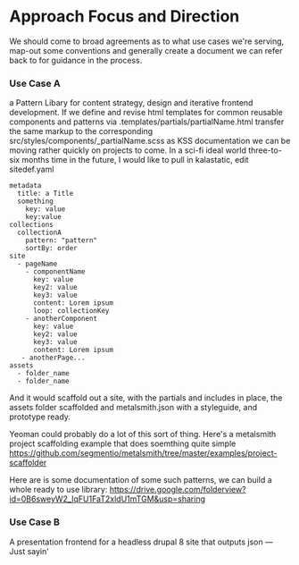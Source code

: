 # Approach Focus and Direction
We should come to broad agreements as to what use cases we're serving, map-out some conventions and generally create a document we can refer back to for guidance in the process.

### Use Case A  
a Pattern Libary for content strategy, design and iterative frontend development.
If we define and revise html templates for common reusable components and patterns via .templates/partials/partialName.html transfer the same markup to the corresponding src/styles/components/_partialName.scss as KSS documentation we can be moving rather quickly on projects to come.
In a sci-fi ideal world three-to-six months time in the future, I would like to pull in kalastatic, edit sitedef.yaml
```
metadata
  title: a Title
  something
    key: value
    key:value
collections
  collectionA
    pattern: "pattern"
    sortBy: order
site
  - pageName
    - componentName
      key: value
      key2: value
      key3: value
      content: Lorem ipsum
      loop: collectionKey
    - anotherComponent
      key: value
      key2: value
      key3: value
      content: Lorem ipsum
   - anotherPage...
assets
  - folder_name
  - folder_name
```
And it would scaffold out a site, with the partials and includes in place, the assets folder scaffolded and metalsmith.json with a styleguide, and prototype ready.


Yeoman could probably do a lot of this sort of thing.
Here's a metalsmith project scaffolding example that does soemthing quite simple https://github.com/segmentio/metalsmith/tree/master/examples/project-scaffolder

Here are is some documentation of some such patterns, we can build a whole ready to use library:
https://drive.google.com/folderview?id=0B6sweyW2_IqFU1FaT2xldU1mTGM&usp=sharing


### Use Case B
A presentation frontend for a headless drupal 8 site that outputs json — Just sayin'
